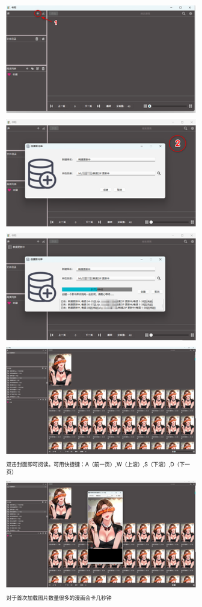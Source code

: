 ![20250202143254](.\images\20250202143254.png)

![20250202144324](.\images\20250202144324.png)

![20250202144520](.\images\20250202144520.png)

![20250202144813](.\images\20250202144813.png)



双击封面即可阅读。可用快捷键：A（前一页）,W（上滚）,S（下滚）,D（下一页）

![20250202144943](.\images\20250202144943.png)

对于首次加载图片数量很多的漫画会卡几秒钟

